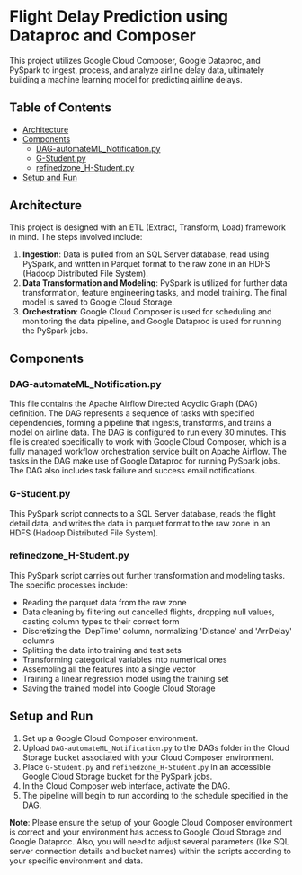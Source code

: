 # Flight Delay Prediction using Dataproc and Composer

This project utilizes Google Cloud Composer, Google Dataproc, and PySpark to ingest, process, and analyze airline delay data, ultimately building a machine learning model for predicting airline delays. 

## Table of Contents
- [Architecture](#architecture)
- [Components](#components)
  - [DAG-automateML_Notification.py](#dag-automateml_notificationpy)
  - [G-Student.py](#g-studentpy)
  - [refinedzone_H-Student.py](#refinedzone_h-studentpy)
- [Setup and Run](#setup-and-run)

## Architecture
This project is designed with an ETL (Extract, Transform, Load) framework in mind. The steps involved include:

1. **Ingestion**: Data is pulled from an SQL Server database, read using PySpark, and written in Parquet format to the raw zone in an HDFS (Hadoop Distributed File System).
2. **Data Transformation and Modeling**: PySpark is utilized for further data transformation, feature engineering tasks, and model training. The final model is saved to Google Cloud Storage.
3. **Orchestration**: Google Cloud Composer is used for scheduling and monitoring the data pipeline, and Google Dataproc is used for running the PySpark jobs.

## Components

### DAG-automateML_Notification.py
This file contains the Apache Airflow Directed Acyclic Graph (DAG) definition. The DAG represents a sequence of tasks with specified dependencies, forming a pipeline that ingests, transforms, and trains a model on airline data. The DAG is configured to run every 30 minutes. This file is created specifically to work with Google Cloud Composer, which is a fully managed workflow orchestration service built on Apache Airflow. The tasks in the DAG make use of Google Dataproc for running PySpark jobs. The DAG also includes task failure and success email notifications.

### G-Student.py
This PySpark script connects to a SQL Server database, reads the flight detail data, and writes the data in parquet format to the raw zone in an HDFS (Hadoop Distributed File System).

### refinedzone_H-Student.py
This PySpark script carries out further transformation and modeling tasks. The specific processes include:
- Reading the parquet data from the raw zone
- Data cleaning by filtering out cancelled flights, dropping null values, casting column types to their correct form
- Discretizing the 'DepTime' column, normalizing 'Distance' and 'ArrDelay' columns
- Splitting the data into training and test sets
- Transforming categorical variables into numerical ones
- Assembling all the features into a single vector
- Training a linear regression model using the training set
- Saving the trained model into Google Cloud Storage

## Setup and Run
1. Set up a Google Cloud Composer environment.
2. Upload `DAG-automateML_Notification.py` to the DAGs folder in the Cloud Storage bucket associated with your Cloud Composer environment.
3. Place `G-Student.py` and `refinedzone_H-Student.py` in an accessible Google Cloud Storage bucket for the PySpark jobs.
4. In the Cloud Composer web interface, activate the DAG.
5. The pipeline will begin to run according to the schedule specified in the DAG.

**Note**: Please ensure the setup of your Google Cloud Composer environment is correct and your environment has access to Google Cloud Storage and Google Dataproc. Also, you will need to adjust several parameters (like SQL server connection details and bucket names) within the scripts according to your specific environment and data.
